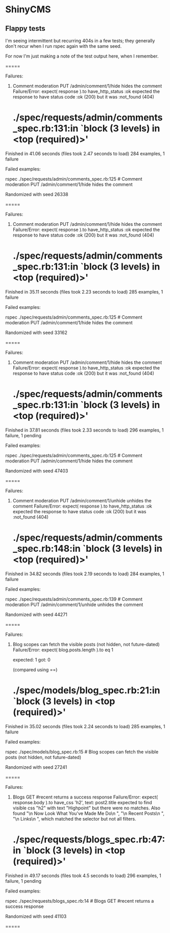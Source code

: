 # ShinyCMS

## Flappy tests

I'm seeing intermittent but recurring 404s in a few tests; they generally
don't recur when I run rspec again with the same seed.

For now I'm just making a note of the test output here, when I remember.

=====

Failures:

  1) Comment moderation PUT /admin/comment/1/hide hides the comment
     Failure/Error: expect( response      ).to     have_http_status :ok
       expected the response to have status code :ok (200) but it was :not_found (404)
     # ./spec/requests/admin/comments_spec.rb:131:in `block (3 levels) in <top (required)>'

Finished in 41.06 seconds (files took 2.47 seconds to load)
284 examples, 1 failure

Failed examples:

rspec ./spec/requests/admin/comments_spec.rb:125 # Comment moderation PUT /admin/comment/1/hide hides the comment

Randomized with seed 26338

=====

Failures:

  1) Comment moderation PUT /admin/comment/1/hide hides the comment
     Failure/Error: expect( response      ).to     have_http_status :ok
       expected the response to have status code :ok (200) but it was :not_found (404)
     # ./spec/requests/admin/comments_spec.rb:131:in `block (3 levels) in <top (required)>'

Finished in 35.11 seconds (files took 2.23 seconds to load)
285 examples, 1 failure

Failed examples:

rspec ./spec/requests/admin/comments_spec.rb:125 # Comment moderation PUT /admin/comment/1/hide hides the comment

Randomized with seed 33162

=====

Failures:

  1) Comment moderation PUT /admin/comment/1/hide hides the comment
     Failure/Error: expect( response      ).to     have_http_status :ok
       expected the response to have status code :ok (200) but it was :not_found (404)
     # ./spec/requests/admin/comments_spec.rb:131:in `block (3 levels) in <top (required)>'

Finished in 37.81 seconds (files took 2.33 seconds to load)
296 examples, 1 failure, 1 pending

Failed examples:

rspec ./spec/requests/admin/comments_spec.rb:125 # Comment moderation PUT /admin/comment/1/hide hides the comment

Randomized with seed 47403

=====

Failures:

  1) Comment moderation PUT /admin/comment/1/unhide unhides the comment
     Failure/Error: expect( response      ).to     have_http_status :ok
       expected the response to have status code :ok (200) but it was :not_found (404)
     # ./spec/requests/admin/comments_spec.rb:148:in `block (3 levels) in <top (required)>'

Finished in 34.82 seconds (files took 2.19 seconds to load)
284 examples, 1 failure

Failed examples:

rspec ./spec/requests/admin/comments_spec.rb:139 # Comment moderation PUT /admin/comment/1/unhide unhides the comment

Randomized with seed 44271

=====

Failures:

  1) Blog scopes can fetch the visible posts (not hidden, not future-dated)
     Failure/Error: expect( blog.posts.length ).to eq 1
     
       expected: 1
            got: 0
     
       (compared using ==)
     # ./spec/models/blog_spec.rb:21:in `block (3 levels) in <top (required)>'

Finished in 35.02 seconds (files took 2.24 seconds to load)
285 examples, 1 failure

Failed examples:

rspec ./spec/models/blog_spec.rb:15 # Blog scopes can fetch the visible posts (not hidden, not future-dated)

Randomized with seed 27241

=====

Failures:

  1) Blogs GET #recent returns a success response
     Failure/Error: expect( response.body ).to     have_css 'h2',      text: post2.title
       expected to find visible css "h2" with text "Highpoint" but there were no matches. Also found "\n      Now Look What You've Made Me Do\n    ", "\n            Recent Posts\n          ", "\n            Links\n          ", which matched the selector but not all filters. 
     # ./spec/requests/blogs_spec.rb:47:in `block (3 levels) in <top (required)>'

Finished in 49.17 seconds (files took 4.5 seconds to load)
296 examples, 1 failure, 1 pending

Failed examples:

rspec ./spec/requests/blogs_spec.rb:14 # Blogs GET #recent returns a success response

Randomized with seed 41103

=====

